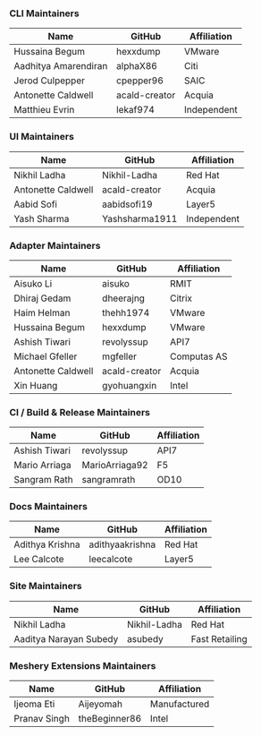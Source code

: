 ### CLI Maintainers

| Name                    | GitHub            | Affiliation |
| ----------------------- | ----------------- | ----------- |
| Hussaina Begum          | hexxdump          | VMware      |
| Aadhitya Amarendiran    | alphaX86          | Citi        |
| Jerod Culpepper         | cpepper96         | SAIC        |
| Antonette Caldwell      | acald-creator     | Acquia      |
| Matthieu Evrin          | lekaf974          | Independent |

### UI Maintainers

| Name                | GitHub                 | Affiliation |
| ------------------- | ---------------------- | ----------- |
| Nikhil Ladha        | Nikhil-Ladha           | Red Hat     |
| Antonette Caldwell  | acald-creator          | Acquia      |
| Aabid Sofi          | aabidsofi19            | Layer5      |
| Yash Sharma         | Yashsharma1911         | Independent |

### Adapter Maintainers

| Name                | GitHub        | Affiliation |
| ------------------- | ------------- | ----------- |
| Aisuko Li           | aisuko        | RMIT        |
| Dhiraj Gedam        | dheerajng     | Citrix      |
| Haim Helman         | thehh1974     | VMware      |
| Hussaina Begum      | hexxdump      | VMware      |
| Ashish Tiwari       | revolyssup    | API7        |
| Michael Gfeller     | mgfeller      | Computas AS |
| Antonette Caldwell  | acald-creator | Acquia      |
| Xin Huang           | gyohuangxin   | Intel       |

### CI / Build & Release Maintainers

| Name                  | GitHub             | Affiliation |
| --------------------- | ------------------ | ----------- |
| Ashish Tiwari         | revolyssup         | API7        |
| Mario Arriaga         | MarioArriaga92     | F5          |
| Sangram Rath          | sangramrath        | OD10        |

### Docs Maintainers

| Name              | GitHub          | Affiliation |
| ----------------- | --------------- | ----------- |
| Adithya Krishna   | adithyaakrishna | Red Hat     |
| Lee Calcote       | leecalcote      | Layer5      |

### Site Maintainers

| Name                    | GitHub       | Affiliation    |
| ----------------------  | -----------  | -------------- |
| Nikhil Ladha            | Nikhil-Ladha | Red Hat        |
| Aaditya Narayan Subedy  | asubedy      | Fast Retailing |

### Meshery Extensions Maintainers

| Name                    | GitHub         | Affiliation    |
| ----------------------  | -------------- | -------------- |
| Ijeoma Eti              | Aijeyomah      | Manufactured   |
| Pranav Singh            | theBeginner86  | Intel          |
